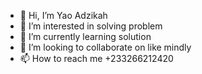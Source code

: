- 👋 Hi, I’m Yao Adzikah
- 👀 I’m interested in solving problem 
- 🌱 I’m currently learning solution
- 💞️ I’m looking to collaborate on like mindly 
- 📫 How to reach me +233266212420

<!---
bharaniyhao/bharaniyhao is a ✨ special ✨ repository because its `README.md` (this file) appears on your GitHub profile.
You can click the Preview link to take a look at your changes.
--->
